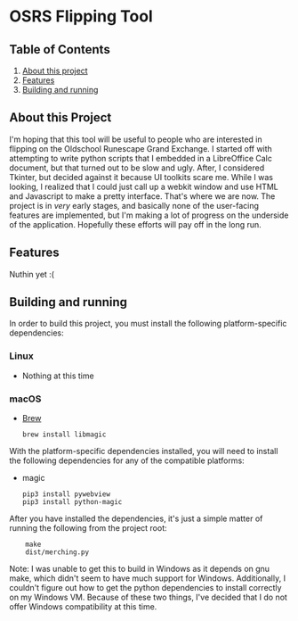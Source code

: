 # OSRS Flipping Tool

## Table of Contents
1. [About this project](#about)
2. [Features](#features)
3. [Building and running](#building-and-running)

<a name="about"></a>
## About this Project
I'm hoping that this tool will be useful to people who are interested in
flipping on the Oldschool Runescape Grand Exchange. I started off with
attempting to write python scripts that I embedded in a LibreOffice Calc
document, but that turned out to be slow and ugly. After, I considered Tkinter,
but decided against it because UI toolkits scare me. While I was looking, I
realized that I could just call up a webkit window and use HTML and Javascript
to make a pretty interface. That's where we are now. The project is in *very*
early stages, and basically none of the user-facing features are implemented,
but I'm making a lot of progress on the underside of the application. Hopefully
these efforts will pay off in the long run.

<a name="features"></a>
## Features
Nuthin yet :(

<a name="building-and-running"></a>
## Building and running
In order to build this project, you must install the following
platform-specific dependencies:

### Linux
* Nothing at this time

### macOS
* [Brew](https://brew.sh/)
    ```
    brew install libmagic
    ```

With the platform-specific dependencies installed, you will need to install the
following dependencies for any of the compatible platforms:
* magic
    ```
    pip3 install pywebview
    pip3 install python-magic
    ```

After you have installed the dependencies, it's just a simple matter of running
the following from the project root: 
```
    make
    dist/merching.py
```

Note: I was unable to get this to build in Windows as it depends on gnu make,
which didn't seem to have much support for Windows. Additionally, I couldn't
figure out how to get the python dependencies to install correctly on my
Windows VM. Because of these two things, I've decided that I do not offer
Windows compatibility at this time. 
